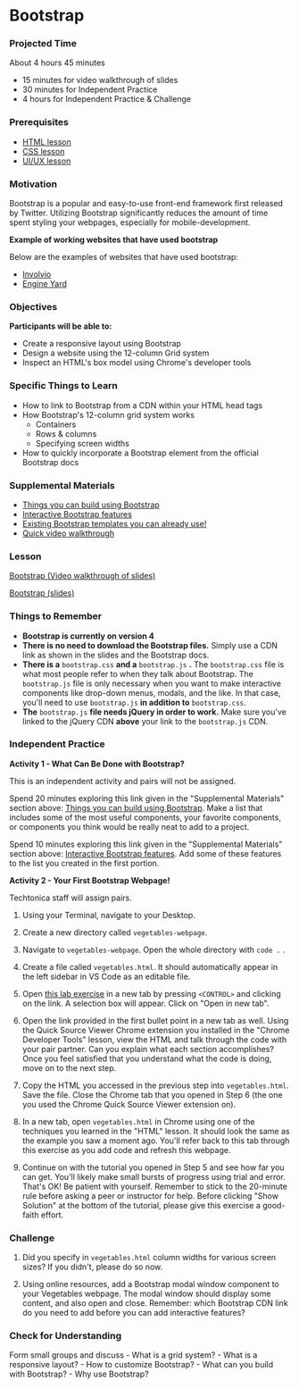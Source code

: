 # Bootstrap

### Projected Time
About 4 hours 45 minutes
- 15 minutes for video walkthrough of slides
- 30 minutes for Independent Practice
- 4 hours for Independent Practice & Challenge

### Prerequisites
- [HTML lesson](/web/html.md)
- [CSS lesson](/web/css.md)
- [UI/UX lesson](../ui-ux-design/ui-ux-design.md)

### Motivation
Bootstrap is a popular and easy-to-use front-end framework first released by Twitter. Utilizing Bootstrap significantly reduces the amount of time spent styling your webpages, especially for mobile-development.

**Example of working websites that have used bootstrap**

Below are the examples of websites that have used bootstrap:
- [Involvio](https://involvio.com/)
- [Engine Yard](https://www.engineyard.com/)

### Objectives

**Participants will be able to:**
- Create a responsive layout using Bootstrap
- Design a website using the 12-column Grid system
- Inspect an HTML's box model using Chrome's developer tools

### Specific Things to Learn
- How to link to Bootstrap from a CDN within your HTML head tags
- How Bootstrap's 12-column grid system works
	- Containers
	- Rows & columns
	- Specifying screen widths
- How to quickly incorporate a Bootstrap element from the official Bootstrap docs

### Supplemental Materials
- [Things you can build using Bootstrap](https://bootstrapdocs.com/v3.3.5/docs/components/)
- [Interactive Bootstrap features](https://bootstrapdocs.com/v3.3.5/docs/javascript/)
- [Existing Bootstrap templates you can already use!](https://startbootstrap.com/template-categories/all/)
- [Quick video walkthrough](https://www.youtube.com/watch?v=no-Ntkc836w)

### Lesson
[Bootstrap (Video walkthrough of slides)](https://drive.google.com/file/d/1O8RqmTz1hp6YejulWuq45dyn_ycZX1aP/view?usp=sharing)

[Bootstrap (slides)](https://docs.google.com/presentation/d/17bEC3-xOEy8lt1BoT3hpQTABOUTKB7ueZeJQRiQ2YW0/edit#slide=id.g22b045fc2c_0_8)

### Things to Remember
- **Bootstrap is currently on version 4**
- **There is no need to download the Bootstrap files.** Simply use a CDN link as shown in the slides and the Bootstrap docs.
- **There is a** `bootstrap.css` **and a** `bootstrap.js` **.**  The `bootstrap.css` file is what most people refer to when they talk about Bootstrap. The `bootstrap.js` file is only necessary when you want to make interactive components like drop-down menus, modals, and the like. In that case, you'll need to use `bootstrap.js` **in addition to** `bootstrap.css`.
- **The** `bootstrap.js` **file needs jQuery in order to work.** Make sure you've linked to the jQuery CDN **above** your link to the `bootstrap.js` CDN.

### Independent Practice

**Activity 1 - What Can Be Done with Bootstrap?**

This is an independent activity and pairs will not be assigned.

Spend 20 minutes exploring this link given in the "Supplemental Materials" section above: [Things you can build using Bootstrap](https://bootstrapdocs.com/v3.3.5/docs/components/). Make a list that includes some of the most useful components, your favorite components, or components you think would be really neat to add to a project.

Spend 10 minutes exploring this link given in the "Supplemental Materials" section above: [Interactive Bootstrap features](https://bootstrapdocs.com/v3.3.5/docs/javascript/). Add some of these features to the list you created in the first portion.

**Activity 2 - Your First Bootstrap Webpage!**

Techtonica staff will assign pairs.

1. Using your Terminal, navigate to your Desktop.

2. Create a new directory called `vegetables-webpage`.

3. Navigate to `vegetables-webpage`. Open the whole directory with `code .` .

4. Create a file called `vegetables.html`. It should automatically appear in the left sidebar in VS Code as an editable file.

5. Open [this lab exercise](https://www.teaching-materials.org/bootstrap-hosting-github/exercises/grid/grid_instructions) in a new tab by pressing `<CONTROL>` and clicking on the link. A selection box will appear. Click on "Open in new tab".

6. Open the link provided in the first bullet point in a new tab as well. Using the Quick Source Viewer Chrome extension you installed in the "Chrome Developer Tools" lesson, view the HTML and talk through the code with your pair partner. Can you explain what each section accomplishes? Once you feel satisfied that you understand what the code is doing, move on to the next step.

7. Copy the HTML you accessed in the previous step into `vegetables.html`. Save the file. Close the Chrome tab that you opened in Step 6 (the one you used the Chrome Quick Source Viewer extension on).

8. In a new tab, open `vegetables.html` in Chrome using one of the techniques you learned in the "HTML" lesson. It should look the same as the example you saw a moment ago. You'll refer back to this tab through this exercise as you add code and refresh this webpage.

9. Continue on with the tutorial you opened in Step 5 and see how far you can get. You'll likely make small bursts of progress using trial and error. That's OK! Be patient with yourself. Remember to stick to the 20-minute rule before asking a peer or instructor for help. Before clicking "Show Solution" at the bottom of the tutorial, please give this exercise a good-faith effort.

### Challenge

1. Did you specify in `vegetables.html` column widths for various screen sizes? If you didn't, please do so now.

2. Using online resources, add a Bootstrap modal window component to your Vegetables webpage. The modal window should display some content, and also open and close. Remember: which Bootstrap CDN link do you need to add before you can add interactive features?

### Check for Understanding

Form small groups and discuss
    - What is a grid system?
    - What is a responsive layout?
    - How to customize Bootstrap?
    - What can you build with Bootstrap?
    - Why use Bootstrap?
